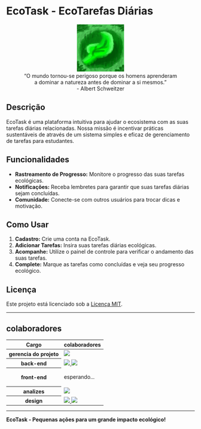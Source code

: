 
# EcoTask - EcoTarefas Diárias 

<p align="center" display="inline">
  <img src="./imagens/logo_github-drawing_for_Xpudding.png" alt="EcoTask" width="25%"><br>
  “O mundo tornou-se perigoso porque os homens aprenderam <br>
  a dominar a natureza antes de dominar a si mesmos.” <br>
  - Albert Schweitzer
</p>


## Descrição
EcoTask é uma plataforma intuitiva para ajudar o ecosistema  com as suas tarefas diárias relacionadas. Nossa missão é incentivar práticas sustentáveis de através de um sistema simples e eficaz de gerenciamento de tarefas para estudantes.

## Funcionalidades
- **Rastreamento de Progresso:** Monitore o progresso das suas tarefas ecológicas.
- **Notificações:** Receba lembretes para garantir que suas tarefas diárias sejam concluídas.
- **Comunidade:** Conecte-se com outros usuários para trocar dicas e motivação.

## Como Usar
1. **Cadastro:** Crie uma conta na EcoTask.
2. **Adicionar Tarefas:** Insira suas tarefas diárias ecológicas.
3. **Acompanhe:** Utilize o painel de controle para verificar o andamento das suas tarefas.
4. **Complete:** Marque as tarefas como concluídas e veja seu progresso ecológico.

## Licença
Este projeto está licenciado sob a [Licença MIT](LICENSE).

---
## colaboradores
<!--<div display="flex">
  
  <div display="inline">
    <p>Gerencia do Projeto:</p>
    <br>
  </div>
  
  <div display="inline">
    <p>Back-end:</p>
    <div display="flex">
      <a href="https://github.com/Csayori-chan" alt="CSayori-chan">
        <img src="https://avatars.githubusercontent.com/u/163341948?v=4" width=5%>
      </a>
    </div>
  </div>
  
  Front-end:
  
  Analizes:
  <br><a href="https://github.com/SerHumano-arch" alt="SerHumano-arch">
    <img src="https://avatars.githubusercontent.com/u/174045324?v=4" width=5%>
  </a>
  
  Design:
  <br><a href="https://github.com/gabrielnascimento2" alt="gabrielnascimento2">
    <img src="https://avatars.githubusercontent.com/u/163344321?v=4" width=5%>
  </a>
  <a href="https://github.com/RaquelStephany" alt="RaquelStephany">
    <img src="https://avatars.githubusercontent.com/u/174052276?v=4" width=5%>
  </a>
</div>
!-->

<table>
  <thread>
    <tr>
      <th scope="col">Cargo</th>
      <th scope="col">colaboradores</th>
    </tr>
  </thread>
  <tbody>
    <tr>
      <th scope="row">gerencia do projeto</th>
      <td>
        <a href="https://github.com/pessoa736" alt="pessoa736">
          <img src="https://avatars.githubusercontent.com/u/69681778?v=4" width=5%>  
        </a>
      </td>
    </tr>
    <tr>
      <th scope="row">back-end</th>
      <td>
        <a href="https://github.com/pessoa736" alt="pessoa736">
          <img src="https://avatars.githubusercontent.com/u/69681778?v=4" width=5%>  
        </a>
        <a href="https://github.com/Csayori-chan" alt="CSayori-chan">
          <img src="https://avatars.githubusercontent.com/u/163341948?v=4" width=5%>
        </a>
      </td>
    </tr>
    <tr>
      <th scope="row">front-end</th>
      <td>
        <p> esperando... </p>
      </td>
    </tr>
    <tr>
      <th scope="row">analizes</th>
      <td>
        <a href="https://github.com/SerHumano-arch" alt="SerHumano-arch">
          <img src="https://avatars.githubusercontent.com/u/174045324?v=4" width=5%>
        </a>
      </td>
    </tr>
    <tr>
      <th scope="row">design</th>
      <td>
        <a href="https://github.com/gabrielnascimento2" alt="gabrielnascimento2">
          <img src="https://avatars.githubusercontent.com/u/163344321?v=4" width=5%>
        </a>
        <a href="https://github.com/RaquelStephany" alt="RaquelStephany">
          <img src="https://avatars.githubusercontent.com/u/174052276?v=4" width=5%>
        </a>
      </td>
    </tr>
  </tbody>
</table>

---

**EcoTask - Pequenas ações para um grande impacto ecológico!**
